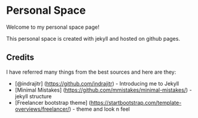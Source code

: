 # Personal Space

Welcome to my personal space page!

This personal space is created with jekyll and hosted on github pages.

##  Credits

I have referred many things from the best sources and here are they:

* [@indrajitr] (https://github.com/indrajitr) - Introducing me to Jekyll
* [Minimal Mistakes] (https://github.com/mmistakes/minimal-mistakes/) - jekyll structure
* [Freelancer bootstrap theme] (https://startbootstrap.com/template-overviews/freelancer/) - theme and look n feel
